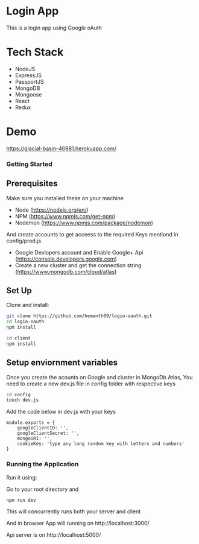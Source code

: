 # Login App

This is a login app using Google oAuth 

# Tech Stack

- NodeJS 
- ExpressJS
- PassportJS
- MongoDB 
- Mongoose
- React 
- Redux

# Demo

https://glacial-basin-46981.herokuapp.com/

### Getting Started

## Prerequisites
Make sure you installed these on your machine
- Node (https://nodejs.org/en/)
- NPM (https://www.npmjs.com/get-npm)
- Nodemon (https://www.npmjs.com/package/nodemon)

And create accounts to get acceess to the required Keys mentiond in config/prod.js

- Google Devlopers account and Enable Google+ Api (https://console.developers.google.com)
- Create a new cluster and get the connection string (https://www.mongodb.com/cloud/atlas)

## Set Up
Clone and install:

```bash
git clone https://github.com/hemanth09/login-oauth.git
cd login-oauth
npm install

cd client
npm install
```

## Setup enviornment variables
Once you create the acounts on Google and cluster in MongoDb Atlas, You need to create a new dev.js file in config folder with respective keys

```bash
cd config
touch dev.js
```

Add the code below in dev.js with your keys
```
module.exports = {
    googleClientID: '',
    googleClientSecret: '',
    mongoURI: '',
    cookieKey: 'type any long random key with letters and numbers'
}
```

### Running the Application

Run it using:

Go to your root directory and

```bash
npm run dev
```
This will concurrently runs both your server and client

And in browser App will running on http://localhost:3000/

Api server is on http://localhost:5000/
